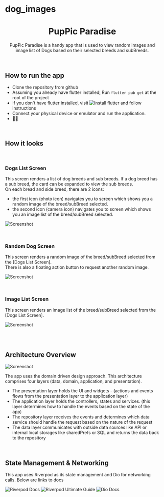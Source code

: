# dog_images

<h1 align="center">
 PupPic Paradise 
</h1>

<p align="center">
    PupPic Paradise is a handy app that is used to view random images and image list of Dogs based on their selected breeds and subBreeds.
</p>

<br/>

## How to run the app

- Clone the repository from github
- Assuming you already have flutter installed, Run `flutter pub get` at the root of the project
- If you don't have flutter installed, visit ![Install flutter](https://docs.flutter.dev/get-started/install) and follow instructions
- Connect your physical device or emulator and run the application.
- 🎊🥳


<br/>

## How it looks

<br/>

### Dogs List Screen

This screen renders a list of dog breeds and sub breeds. If a dog breed has a sub breed, the card can be expanded to view the sub breeds.   
On each bread and side breed, there are 2 icons:
- the first icon (photo icon) navigates you to screen which shows you a random image of the breed/subBreed selected.
- the second icon (camera icon) navigates you to screen which shows you an image list of the breed/subBreed selected.

![Screenshot](assets/screenshots/dog_list_screen.png)

<br/>

### Random Dog Screen

This screen renders a random image of the breed/subBreed selected from the [Dogs List Screen].   
There is also a floating action button to request another random image.

![Screenshot](assets/screenshots/random_dog_screen.png)


<br/>

### Image List Screen

This screen renders an image list of the breed/subBreed selected from the [Dogs List Screen].  


![Screenshot](assets/screenshots/image_list_screen.png)

<br>
<br>

## Architecture Overview

![Screenshot](assets/screenshots/flutter-app-architecture.webp)

The app uses the domain driven design approach. This architecture comprises four layers (data, domain, application, and presentation).

- The presentation layer holds the UI and widgets - (actions and events flows from the presentation layer to the application layer) 
- The application layer holds the controllers, states and services.  (this layer determines how to handle the events based on the state of the app)
- The repository layer receives the events and determines which data service should handle the request based on the nature of the request
- The data layer communicates with outside data sources like API or internal local storages like sharedPrefs or SQL and returns the data back to the repository

<br>

## State Management & Networking 

This app uses Riverpod as its state management and Dio for networking calls.
Below are links to docs

![Riverpod Docs](https://riverpod.dev/docs/introduction/getting_started)
![Riverpod Ultimate Guide](https://codewithandrea.com/articles/flutter-state-management-riverpod/)
![Dio Docs](https://pub.dev/documentation/dio/latest/)